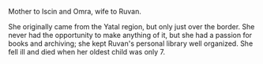 Mother to Iscin and Omra, wife to Ruvan.

She originally came from the Yatal region, but only just over the border. She never had the opportunity to make anything of it, but she had a passion for books and archiving; she kept Ruvan's personal library well organized. She fell ill and died when her oldest child was only 7. 